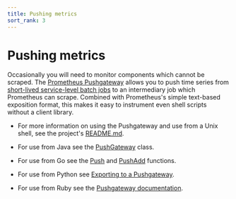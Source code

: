 ```yaml
---
title: Pushing metrics
sort_rank: 3
---
```


# Pushing metrics

Occasionally you will need to monitor components which cannot be scraped. The
[Prometheus Pushgateway](https://github.com/prometheus/pushgateway) allows you
to push time series from [short-lived service-level batch
jobs](/docs/practices/pushing/) to an intermediary job which Prometheus can
scrape. Combined with Prometheus's simple text-based exposition format, this
makes it easy to instrument even shell scripts without a client library.

 * For more information on using the Pushgateway and use from a Unix shell, see the project's
[README.md](https://github.com/prometheus/pushgateway/blob/master/README.md).

 * For use from Java see the
[PushGateway](https://prometheus.github.io/client_java/io/prometheus/client/exporter/PushGateway.html)
class.

 * For use from Go see the [Push](http://godoc.org/github.com/prometheus/client_golang/prometheus#Push) and [PushAdd](http://godoc.org/github.com/prometheus/client_golang/prometheus#PushAdd) functions.

 * For use from Python see [Exporting to a Pushgateway](https://github.com/prometheus/client_python#exporting-to-a-pushgateway).

 * For use from Ruby see the [Pushgateway documentation](https://github.com/prometheus/client_ruby#pushgateway).
